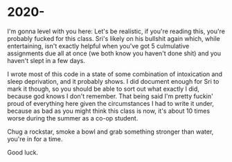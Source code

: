 # 2020-
I'm gonna level with you here: Let's be realistic, if you're reading this, you're probably fucked for this class. Sri's likely on his
bullshit again which, while entertaining, isn't exactly helpful when you've got 5 culmulative assignments due all at once (we both know
 you haven't done shit) and you haven't slept in a few days. 
 
 I wrote most of this code in a state of some combination of intoxication and sleep deprivation, and it probably shows. I did document 
 enough for Sri to mark it though, so you should be able to sort out what exactly I did, because god knows I don't remember. That being
 said I'm pretty fuckin' proud of everything here given the circumstances I had to write it under, because as bad as you might think
 this class is now, it's about 10 times worse during the summer as a co-op student.
 
 Chug a rockstar, smoke a bowl and grab something stronger than water, you're in for a time.
 
 Good luck.
